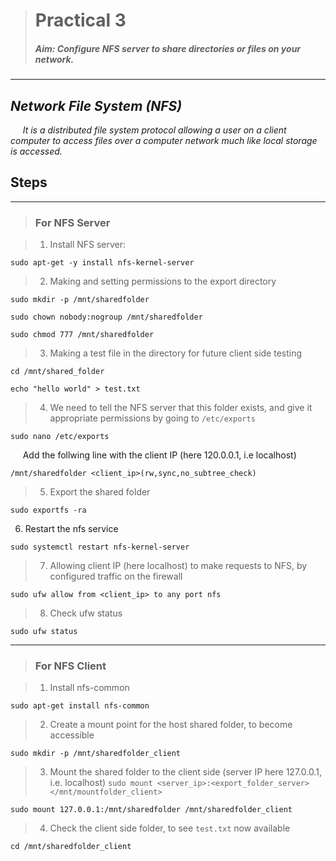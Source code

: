 > # **Practical 3**
> ##### Aim: Configure NFS server to share directories or files on your network.
---

## *Network File System (NFS)*  
&nbsp;&nbsp;&nbsp;&nbsp; *It is a distributed file system protocol allowing a user on a client computer to access files over a computer network much like local storage is accessed.*

## Steps
---
> ### For NFS Server

> 1. Install NFS server:
```
sudo apt-get -y install nfs-kernel-server
```

> 2. Making and setting permissions to the export directory
```
sudo mkdir -p /mnt/sharedfolder

sudo chown nobody:nogroup /mnt/sharedfolder

sudo chmod 777 /mnt/sharedfolder
```


> 3. Making a test file in the directory for future client side testing
```
cd /mnt/shared_folder

echo "hello world" > test.txt
```

> 4. We need to tell the NFS server that this folder exists, and give it appropriate permissions by going to `/etc/exports`
```
sudo nano /etc/exports
```
&nbsp;&nbsp;&nbsp;&nbsp; Add the follwing line with the client IP (here 120.0.0.1, i.e localhost)
```
/mnt/sharedfolder <client_ip>(rw,sync,no_subtree_check)
```

> 5. Export the shared folder
```
sudo exportfs -ra
```

6. Restart the nfs service
```
sudo systemctl restart nfs-kernel-server
```

> 7. Allowing client IP (here localhost) to make requests to NFS, by configured traffic on the firewall
```
sudo ufw allow from <client_ip> to any port nfs
```

> 8. Check ufw status
 ```
 sudo ufw status
 ```
 
 ---
 > ### For NFS Client
 
 > 1. Install nfs-common  
 ```
 sudo apt-get install nfs-common
 ```
 
 > 2. Create a mount point for the host shared folder, to become accessible
 ```
 sudo mkdir -p /mnt/sharedfolder_client
 ```
 
 > 3. Mount the shared folder to the client side (server IP here 127.0.0.1, i.e. localhost)
 `sudo mount <server_ip>:<export_folder_server> </mnt/mountfolder_client>`
 ```
 sudo mount 127.0.0.1:/mnt/sharedfolder /mnt/sharedfolder_client
 ```

> 4. Check the client side folder, to see `test.txt` now available  
```
cd /mnt/sharedfolder_client
```
